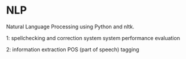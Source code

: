 # NLP

Natural Language Processing using Python and nltk.


1:  spellchecking and correction system
    system performance evaluation
    
    
2:  information extraction
    POS (part of speech) tagging
